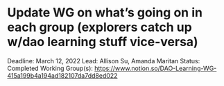 # Update WG on what’s going on in each group (explorers catch up w/dao learning stuff vice-versa)

Deadline: March 12, 2022
Lead: Allison Su, Amanda Maritan
Status: Completed
Working Group(s): https://www.notion.so/DAO-Learning-WG-415a199b4a194ad182107da7dd8ed022